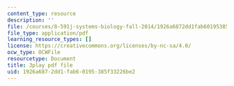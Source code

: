 ```yaml
---
content_type: resource
description: ''
file: /courses/8-591j-systems-biology-fall-2014/1926a6872dd1fab60195385f33226be2_NnDqJhtUqjw.pdf
file_type: application/pdf
learning_resource_types: []
license: https://creativecommons.org/licenses/by-nc-sa/4.0/
ocw_type: OCWFile
resourcetype: Document
title: 3play pdf file
uid: 1926a687-2dd1-fab6-0195-385f33226be2
---
```

